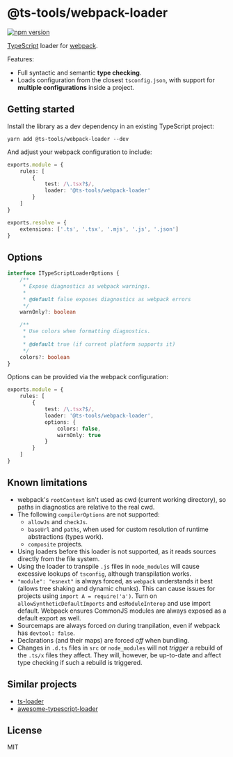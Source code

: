 # @ts-tools/webpack-loader
[![npm version](https://img.shields.io/npm/v/@ts-tools/webpack-loader.svg)](https://www.npmjs.com/package/@ts-tools/webpack-loader)

[TypeScript](https://www.typescriptlang.org/) loader for [webpack](https://webpack.js.org/).

Features:
- Full syntactic and semantic **type checking**.
- Loads configuration from the closest `tsconfig.json`, with support for **multiple configurations** inside a project.

## Getting started

Install the library as a dev dependency in an existing TypeScript project:
```
yarn add @ts-tools/webpack-loader --dev
```

And adjust your webpack configuration to include:
```ts
exports.module = {
    rules: [
        {
            test: /\.tsx?$/,
            loader: '@ts-tools/webpack-loader'
        }
    ]
}

exports.resolve = {
    extensions: ['.ts', '.tsx', '.mjs', '.js', '.json']
}
```

## Options

```ts
interface ITypeScriptLoaderOptions {
    /**
     * Expose diagnostics as webpack warnings.
     *
     * @default false exposes diagnostics as webpack errors
     */
    warnOnly?: boolean

    /**
     * Use colors when formatting diagnostics.
     *
     * @default true (if current platform supports it)
     */
    colors?: boolean
}
```

Options can be provided via the webpack configuration:
```ts
exports.module = {
    rules: [
        {
            test: /\.tsx?$/,
            loader: '@ts-tools/webpack-loader',
            options: {
                colors: false,
                warnOnly: true
            }
        }
    ]
}
```

## Known limitations

- webpack's `rootContext` isn't used as cwd (current working directory), so paths in diagnostics are relative to the real cwd. 
- The following `compilerOptions` are not supported:
  - `allowJs` and `checkJs`.
  - `baseUrl` and `paths`, when used for custom resolution of runtime abstractions (types work).
  - `composite` projects.
- Using loaders before this loader is not supported, as it reads sources directly from the file system.
- Using the loader to transpile `.js` files in `node_modules` will cause excessive lookups of `tsconfig`, although transpilation works.
- `"module": "esnext"` is always forced, as `webpack` understands it best (allows tree shaking and dynamic chunks). This can cause issues for projects using `import A = require('a')`. Turn on `allowSyntheticDefaultImports` and `esModuleInterop` and use import default. Webpack ensures CommonJS modules are always exposed as a default export as well.
- Sourcemaps are always forced *on* during tranpilation, even if webpack has `devtool: false`. 
- Declarations (and their maps) are forced *off* when bundling.
- Changes in `.d.ts` files in `src` or `node_modules` will not *trigger* a rebuild of the `.ts/x` files they affect. They will, however, be up-to-date and affect type checking if such a rebuild is triggered.

## Similar projects

- [ts-loader](https://github.com/TypeStrong/ts-loader)
- [awesome-typescript-loader](https://github.com/s-panferov/awesome-typescript-loader)

## License

MIT
